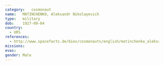 ```yaml
---
category:	cosmonaut
name:	MATINCHENKO, Aleksandr Nikolayevich 
type:	military
dob:	1927-09-04
country:
  - URS
references:
  - http://www.spacefacts.de/bios/cosmonauts/english/matinchenko_aleksandr.htm
missions:
evas:
gender:	Male
---
```

